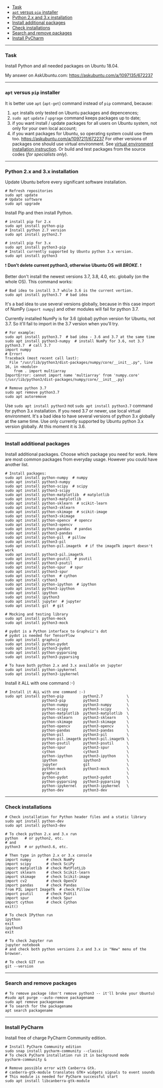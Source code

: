    - [Task](#task)
   - [`apt` versus `pip` installer](#versus)
   - [Python 2.x and 3.x installation](#python)
   - [Install additional packages](#packages)
   - [Check installations](#check)
   - [Search and remove packages](#additional)
   - [Install PyCharm](#pycharm)

---
### <a name="task" />Task

Install Python and all needed packages on Ubuntu 18.04.

My answer on AskUbuntu.com: https://askubuntu.com/a/1097135/672237

---
### <a name="versus" />`apt` versus `pip` installer

It is better use `apt` (`apt-get`) command instead of `pip` command, because:
   1. `apt` installs only tested on Ubuntu packages and depencences;
   2. `sudo apt` `update` / `upgrage` command keeps packages up to date;
   3. if you want install / update packages for all users on Ubuntu system,
      not only for your own local account;
   4. if you want packages for Ubuntu, so operating system could use them too.
https://askubuntu.com/a/1097211/672237
For other versions of packages one should use virtual environment.
See [virtual environment installation instruction](05_Virtual_environments.md).
Or build and test packages from the source codes (_for specialists only_).

---
### <a name="python" />Python 2.x and 3.x installation

Update Ubuntu before every significant software installation.

```shell
# Refresh repositories
sudo apt update
# Update software
sudo apt upgrade
```

Install Pip and then install Python.

```shell
# install pip for 2.x
sudo apt install python-pip
# Install python 2.7 version
sudo apt install python2.7

# install pip for 3.x
sudo apt install python3-pip
# Install currently supported by Ubuntu python 3.x version.
sudo apt install python3
```

:exclamation: **Don't delete current python3,
otherwise Ubuntu OS will _BROKE_.** :exclamation:

Better don't install the newest versions 3.7, 3.8, 4.0, etc. globally
(on the whole OS). This command works:

```shell
# Bad idea to install 3.7 while 3.6 is the current vertion.
sudo apt install python3.7  # bad idea
```

It's a bad idea to use several versions globally, because in this case
import of NumPy (`import numpy`) and other modules will fail for python 3.7.

Currently installed NumPy is for 3.6 (global) python version for Ubuntu,
not 3.7. So it'll fail to import in the 3.7 version when you'll try.

```shell
# For example:
sudo apt install python3.7  # bad idea - 3.6 and 3.7 at the same time
sudo apt install python3-numpy  # install NumPy for 3.6, not 3.7
python3.7  # call 3.7
import numpy
# Error!
Traceback (most recent call last):
  File "/usr/lib/python3/dist-packages/numpy/core/__init__.py", line 16, in <module>
    from . import multiarray
ImportError: cannot import name 'multiarray' from 'numpy.core'
(/usr/lib/python3/dist-packages/numpy/core/__init__.py)

# Remove python 3.7
sudo apt remove python3.7
sudo apt autoremove
```

Use `sudo apt install python3` not `sudo apt install python3.7` command
for python 3.x installation. If you need 3.7 or newer, use
local virtual environment. It's a bad idea to have several versions of
python 3.x globally at the same time. Use only currently supported
by Ubuntu python 3.x version globally. At this moment it is 3.6.

---
### <a name="packages" />Install additional packages

Install additional packages. Choose which package you need for work.
Here are most common packages from everyday usage. However you could
have another list.

```shell
# Install packages:
sudo apt install python-numpy  # numpy
sudo apt install python3-numpy
sudo apt install python-scipy  # scipy
sudo apt install python3-scipy
sudo apt install python-matplotlib  # matplotlib
sudo apt install python3-matplotlib
sudo apt install python-sklearn  # scikit-learn
sudo apt install python3-sklearn
sudo apt install python-skimage  # scikit-image
sudo apt install python3-skimage
sudo apt install python-opencv  # opencv
sudo apt install python3-opencv
sudo apt install python-pandas  # pandas
sudo apt install python3-pandas
sudo apt install python-pil  # pillow
sudo apt install python3-pil
sudo apt install python-pil.imagetk  # if the imageTk import doesn't work
sudo apt install python3-pil.imagetk
sudo apt install python-psutil  # psutil
sudo apt install python3-psutil
sudo apt install python-spur  # spur
sudo apt install python3-spur
sudo apt install cython  # cython
sudo apt install cython3
sudo apt install python-ipython  # ipython
sudo apt install python3-ipython
sudo apt install ipython
sudo apt install ipython3
sudo apt install jupyter  # jupyter
sudo apt install git  # git

# Mocking and testing library
sudo apt install python-mock
sudo apt install python3-mock

# pydot is a Python interface to Graphviz's dot
# pydot is needed for TensorFlow
sudo apt install graphviz
sudo apt install python-pydot
sudo apt install python3-pydot
sudo apt install python-pyparsing
sudo apt install python3-pyparsing

# To have both python 2.x and 3.x available on jupyter
sudo apt install python-ipykernel
sudo apt install python3-ipykernel
```

Install it ALL with one command :-)

```shell
# Install it ALL with one command :-)
sudo apt install python-pip         python2.7           \
                 python3-pip        python3             \
                 python-numpy       python3-numpy       \
                 python-scipy       python3-scipy       \
                 python-matplotlib  python3-matplotlib  \
                 python-sklearn     python3-sklearn     \
                 python-skimage     python3-skimage     \
                 python-opencv      python3-opencv      \
                 python-pandas      python3-pandas      \
                 python-pil         python3-pil         \
                 python-pil.imagetk python3-pil.imagetk \
                 python-psutil      python3-psutil      \
                 python-spur        python3-spur        \
                 cython             cython3             \
                 python-ipython     python3-ipython     \
                 ipython            ipython3            \
                 jupyter            git                 \
                 python-mock        python3-mock        \
                 graphviz                               \
                 python-pydot       python3-pydot       \
                 python-pyparsing   python3-pyparsing   \
                 python-ipykernel   python3-ipykernel   \
                 python-dev         python3-dev
```

---
### <a name="check" />Check installations

```shell
# Check installation for Python header files and a static library
sudo apt install python-dev
sudo apt install python3-dev
```

```shell
# To check python 2.x and 3.x run
python   # or python2, etc.
# and
python3  # or python3.6, etc.

# Then type in python 2.x or 3.x console
import numpy       # check NumPy
import scipy       # check SciPy
import matplotlib  # check MatPlotLib
import sklearn     # check Scikit-learn
import skimage     # check Scikit-image
import cv2         # check OpenCV
import pandas      # check Pandas
from PIL import ImageTk  # check Pillow
import psutil      # check PsUtil
import spur        # check Spur
import cython      # check Cython
exit()
```

```shell
# To check IPython run
ipython
exit
ipython3
exit
```

```shell
# To check Jupyter run
jupyter notebook
# and check both python versions 2.x and 3.x in "New" menu of the browser.
```

```shell
# To check GIT run
git --version
```

---
### <a name="additional" />Search and remove packages

```shell
# To remove package (don't remove python3 -- it'll broke your Ubuntu)
#sudo apt purge --auto-remove packagename
sudo apt remove packagename
# To search for the packagename
apt search packagename
```

---
### <a name="pycharm" />Install PyCharm

Install free of charge PyCharm Community edition.

```shell
# Install PyCharm Community edition
sudo snap install pycharm-community --classic
# To check PyCharm installation run it in background mode
pycharm-community &

# Remove possible error with Canberra Gtk.
# canberra-gtk-module translates GTK+ widgets signals to event sounds
# This module is needed for PyCharm successful start
sudo apt install libcanberra-gtk-module
```
